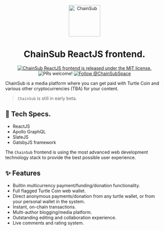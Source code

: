 <p align="center">
  <a href="https://chainsub.space">
    <img alt="ChainSub" width=100 src="https://github.com/ChainSubSpace/assets/raw/master/logo/logo_transparent.png" />
  </a>
</p>
<h1 align="center">
  ChainSub ReactJS frontend.
</h1>

<p align="center">
  <a href="https://github.com/ChainSubSpace/chainsub-reactjs-frontend/blob/master/LICENSE">
    <img src="https://img.shields.io/badge/license-MIT-blue.svg" alt="ChainSub ReactJS frontend is released under the MIT license." />
  </a>
  <img src="https://img.shields.io/badge/PRs-welcome-brightgreen.svg" alt="PRs welcome!" />
  <a href="https://twitter.com/intent/follow?screen_name=ChainSubSpace">
    <img src="https://img.shields.io/twitter/follow/ChainSubSpace.svg?label=Follow%20@ChainSubSpace" alt="Follow @ChainSubSpace" />
  </a>
</p>

ChainSub is a media platform where you can get paid with Turtle Coin and various other cryptocurrencies (TBA) for your content.

> `ChainSub` is still in early beta.

## 📝 Tech Specs.

- ReactJS
- Apollo GraphQL
- SlateJS 
- GatsbyJS framework

The `ChainSub` frontend is using the most advanced web development technology stack to provide the best possible user experience.

## ✨ Features

- Builtin multicurrency payment/funding/donation functionality.
- Full flagged Turtle Coin web wallet.
- Direct anonymous payments/donation from any turtle wallet, or from your personal wallet in the system.
- Instant, on-chain transactions.
- Multi-author blogging/media platform.
- Outstanding editing and collaboration experience.
- Live comments and rating system.

